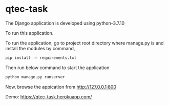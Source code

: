 # qtec-task

The Django application is developed using python-3.7.10

To run this application.

To run the application, go to project root directory where manage.py is and install the modules by command,
 ```python
pip install -r requirements.txt
```
Then run below command to start the application
```python
python manage.py runserver
 ```

Now, browse the appication from
http://127.0.0.1:800

Demo: https://qtec-task.herokuapp.com/
